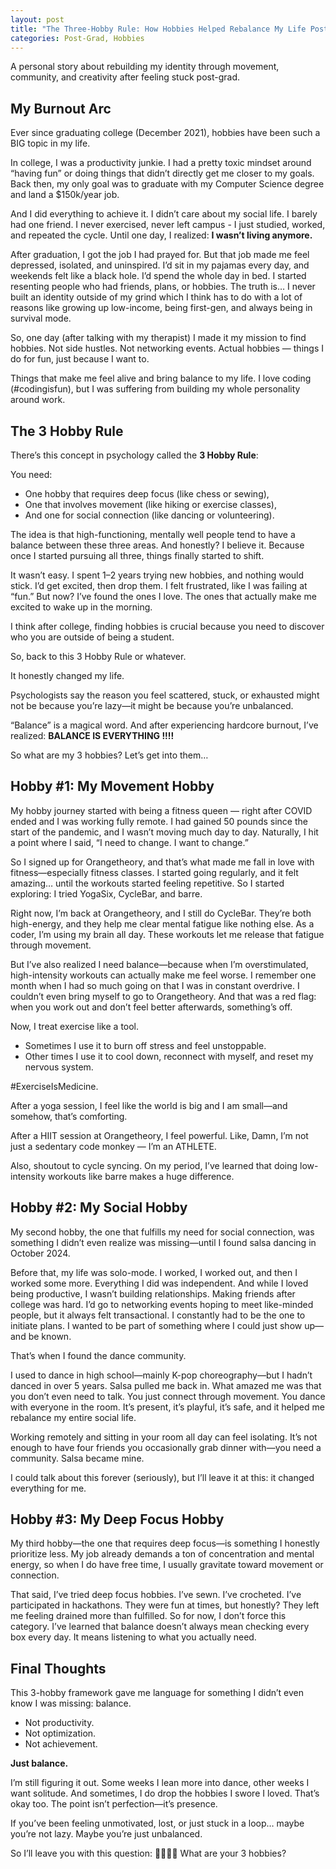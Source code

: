```yaml
---
layout: post
title: "The Three-Hobby Rule: How Hobbies Helped Rebalance My Life Post-Grad"
categories: Post-Grad, Hobbies
---
```

A personal story about rebuilding my identity through movement, community, and creativity after feeling stuck post-grad.

## My Burnout Arc 

Ever since graduating college (December 2021), hobbies have been such a BIG topic in my life. 

In college, I was a productivity junkie. I had a pretty toxic mindset around “having fun” or doing things that didn’t directly get me closer to my goals. Back then, my only goal was to graduate with my Computer Science degree and land a $150k/year job.

And I did everything to achieve it. I didn’t care about my social life. I barely had one friend. I never exercised, never left campus - I just studied, worked, and repeated the cycle. Until one day, I realized: **I wasn’t living anymore.**

After graduation, I got the job I had prayed for. But that job made me feel depressed, isolated, and uninspired. I’d sit in my pajamas every day, and weekends felt like a black hole. I’d spend the whole day in bed. I started resenting people who had friends, plans, or hobbies. The truth is… I never built an identity outside of my grind which I think has to do with a lot of reasons like growing up low-income, being first-gen, and always being in survival mode.

So, one day (after talking with my therapist) I made it my mission to find hobbies. Not side hustles. Not networking events. Actual hobbies — things I do for fun, just because I want to. 

Things that make me feel alive and bring balance to my life. I love coding (#codingisfun), but I was suffering from building my whole personality around work.

## The 3 Hobby Rule 

There’s this concept in psychology called the **3 Hobby Rule**:

You need:

* One hobby that requires deep focus (like chess or sewing),
* One that involves movement (like hiking or exercise classes),
* And one for social connection (like dancing or volunteering).

The idea is that high-functioning, mentally well people tend to have a balance between these three areas. And honestly? I believe it. Because once I started pursuing all three, things finally started to shift.

It wasn’t easy. I spent 1–2 years trying new hobbies, and nothing would stick. I’d get excited, then drop them. I felt frustrated, like I was failing at “fun.” But now? I’ve found the ones I love. The ones that actually make me excited to wake up in the morning.

I think after college, finding hobbies is crucial because you need to discover who you are outside of being a student. 

So, back to this 3 Hobby Rule or whatever.

It honestly changed my life.

Psychologists say the reason you feel scattered, stuck, or exhausted might not be because you’re lazy—it might be because you’re unbalanced.

“Balance” is a magical word. And after experiencing hardcore burnout, I’ve realized: **BALANCE IS EVERYTHING !!!!**

So what are my 3 hobbies? Let’s get into them…

## Hobby #1: My Movement Hobby

My hobby journey started with being a fitness queen — right after COVID ended and I was working fully remote. I had gained 50 pounds since the start of the pandemic, and I wasn’t moving much day to day. Naturally, I hit a point where I said, “I need to change. I want to change.”

So I signed up for Orangetheory, and that’s what made me fall in love with fitness—especially fitness classes. I started going regularly, and it felt amazing… until the workouts started feeling repetitive. So I started exploring: I tried YogaSix, CycleBar, and barre.

Right now, I’m back at Orangetheory, and I still do CycleBar. They’re both high-energy, and they help me clear mental fatigue like nothing else. As a coder, I’m using my brain all day. These workouts let me release that fatigue through movement.

But I’ve also realized I need balance—because when I’m overstimulated, high-intensity workouts can actually make me feel worse. I remember one month when I had so much going on that I was in constant overdrive. I couldn’t even bring myself to go to Orangetheory. And that was a red flag: when you work out and don’t feel better afterwards, something’s off.

Now, I treat exercise like a tool.

* Sometimes I use it to burn off stress and feel unstoppable.
* Other times I use it to cool down, reconnect with myself, and reset my nervous system.

#ExerciseIsMedicine.

After a yoga session, I feel like the world is big and I am small—and somehow, that’s comforting.

After a HIIT session at Orangetheory, I feel powerful. Like, Damn, I’m not just a sedentary code monkey — I’m an ATHLETE.

Also, shoutout to cycle syncing. On my period, I’ve learned that doing low-intensity workouts like barre makes a huge difference. 

## Hobby #2: My Social Hobby

My second hobby, the one that fulfills my need for social connection, was something I didn’t even realize was missing—until I found salsa dancing in October 2024.

Before that, my life was solo-mode. I worked, I worked out, and then I worked some more. Everything I did was independent. And while I loved being productive, I wasn’t building relationships. Making friends after college was hard. I’d go to networking events hoping to meet like-minded people, but it always felt transactional. I constantly had to be the one to initiate plans. I wanted to be part of something where I could just show up—and be known.

That’s when I found the dance community.

I used to dance in high school—mainly K-pop choreography—but I hadn’t danced in over 5 years. Salsa pulled me back in. What amazed me was that you don’t even need to talk. You just connect through movement. You dance with everyone in the room. It’s present, it’s playful, it’s safe, and it helped me rebalance my entire social life.

Working remotely and sitting in your room all day can feel isolating. It’s not enough to have four friends you occasionally grab dinner with—you need a community. Salsa became mine.

I could talk about this forever (seriously), but I’ll leave it at this: it changed everything for me.

## Hobby #3: My Deep Focus Hobby

My third hobby—the one that requires deep focus—is something I honestly prioritize less. My job already demands a ton of concentration and mental energy, so when I do have free time, I usually gravitate toward movement or connection.

That said, I’ve tried deep focus hobbies.
I’ve sewn. I’ve crocheted. I’ve participated in hackathons. They were fun at times, but honestly? They left me feeling drained more than fulfilled. So for now, I don’t force this category. I’ve learned that balance doesn’t always mean checking every box every day. It means listening to what you actually need.

## Final Thoughts

This 3-hobby framework gave me language for something I didn’t even know I was missing: balance.

- Not productivity.
- Not optimization.
- Not achievement.

**Just balance.**

I’m still figuring it out. Some weeks I lean more into dance, other weeks I want solitude. And sometimes, I do drop the hobbies I swore I loved. That’s okay too. The point isn’t perfection—it’s presence.

If you’ve been feeling unmotivated, lost, or just stuck in a loop… maybe you’re not lazy.
Maybe you’re just unbalanced.

So I’ll leave you with this question:
🧠🏃‍♀️💬 What are your 3 hobbies?
